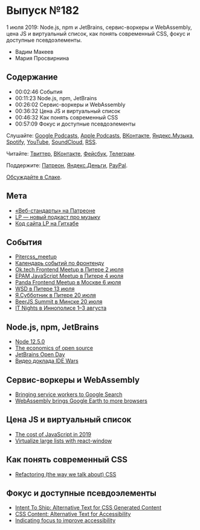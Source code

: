 # Выпуск №182

1 июля 2019: Node.js, npm и JetBrains, сервис-воркеры и WebAssembly, цена JS и виртуальный список, как понять современный CSS, фокус и доступные псевдоэлементы.

- Вадим Макеев
- Мария Просвирнина

## Содержание

- 00:02:46 События
- 00:11:23 Node.js, npm, JetBrains
- 00:26:02 Сервис-воркеры и WebAssembly
- 00:36:32 Цена JS и виртуальный список
- 00:46:32 Как понять современный CSS
- 00:57:09 Фокус и доступные псевдоэлементы

Слушайте: [Google Podcasts](https://podcasts.google.com/?feed=aHR0cHM6Ly93ZWItc3RhbmRhcmRzLnJ1L3BvZGNhc3QvZmVlZC8), [Apple Podcasts](https://podcasts.apple.com/podcast/id1080500016), [ВКонтакте](https://vk.com/podcasts-32017543), [Яндекс.Музыка](https://music.yandex.ru/album/6245956), [Spotify](https://open.spotify.com/show/3rzAcADjpBpXt73L0epTjV), [YouTube](https://www.youtube.com/playlist?list=PLMBnwIwFEFHcwuevhsNXkFTcadeX5R1Go), [SoundCloud](https://soundcloud.com/web-standards), [RSS](https://web-standards.ru/podcast/feed/).

Читайте: [Твиттер](https://twitter.com/webstandards_ru), [ВКонтакте](https://vk.com/webstandards_ru), [Фейсбук](https://www.facebook.com/webstandardsru), [Телеграм](https://t.me/webstandards_ru).

Поддержите: [Патреон](https://www.patreon.com/webstandards_ru), [Яндекс.Деньги](https://money.yandex.ru/to/41001119329753), [PayPal](https://www.paypal.me/pepelsbey).

[Обсуждайте в Слаке](http://slack.web-standards.ru/).

## Мета

- [«Веб-стандарты» на Патреоне](https://www.patreon.com/webstandards_ru)
- [LP — новый подкаст про музыку](https://3lp.me/)
- [Код сайта LP на Гитхабе](https://github.com/lp-cast/3lp.me)

## События

- [Pitercss_meetup](https://beerjssummit.com/)
- [Календарь событий по фронтенду](https://github.com/web-standards-ru/calendar)
- [Ok.tech Frontend Meetup в Питере 2 июля](https://oktech.timepad.ru/event/970538/)
- [EPAM JavaScript Meetup в Питере 4 июля](https://events.epam.com/events/js-meetup-2-2019)
- [Panda Frontend Meetup в Москве 6 июля](http://panda-meetup.ru/msk-frontend-meetup-4)
- [WSD в Питере 13 июля](https://wsd.events/2019/07/13/)
- [Я.Субботник в Питере 20 июля](https://events.yandex.ru/events/yasubbotnik/20-july-2019/)
- [BeerJS Summit в Минске 20 июля](https://beerjssummit.com/)
- [IT Nights в Иннополисе 1–3 августа](https://it-nights.ru/)

## Node.js, npm, JetBrains

- [Node 12.5.0](https://nodejs.org/en/blog/release/v12.5.0/)
- [The economics of open source](https://2019.jsconf.eu/c-j-silverio/the-economics-of-open-source.html)
- [JetBrains Open Day](https://www.jetbrains.com/promo/openday/)
- [Видео доклада IDE Wars](https://youtu.be/qxg1pGptND0?t=20608)

## Сервис-воркеры и WebAssembly

- [Bringing service workers to Google Search](https://web.dev/google-search-sw/)
- [WebAssembly brings Google Earth to more browsers](https://blog.chromium.org/2019/06/webassembly-brings-google-earth-to-more.html)

## Цена JS и виртуальный список

- [The cost of JavaScript in 2019](https://v8.dev/blog/cost-of-javascript-2019)
- [Virtualize large lists with react-window](https://web.dev/virtualize-long-lists-react-window/)

## Как понять современный CSS

- [Refactoring (the way we talk about) CSS](https://noti.st/rachelandrew/VqOEAa/refactoring-the-way-we-talk-about-css)

## Фокус и доступные псевдоэлементы

- [Intent To Ship: Alternative Text for CSS Generated Content](https://groups.google.com/a/chromium.org/d/msg/blink-dev/nC5p6W8nM3g/Bk6GOoaYAwAJ)
- [CSS Content: Alternative Text for Accessibility](https://drafts.csswg.org/css-content/#alt)
- [Indicating focus to improve accessibility](https://hacks.mozilla.org/2019/06/indicating-focus-to-improve-accessibility/)
